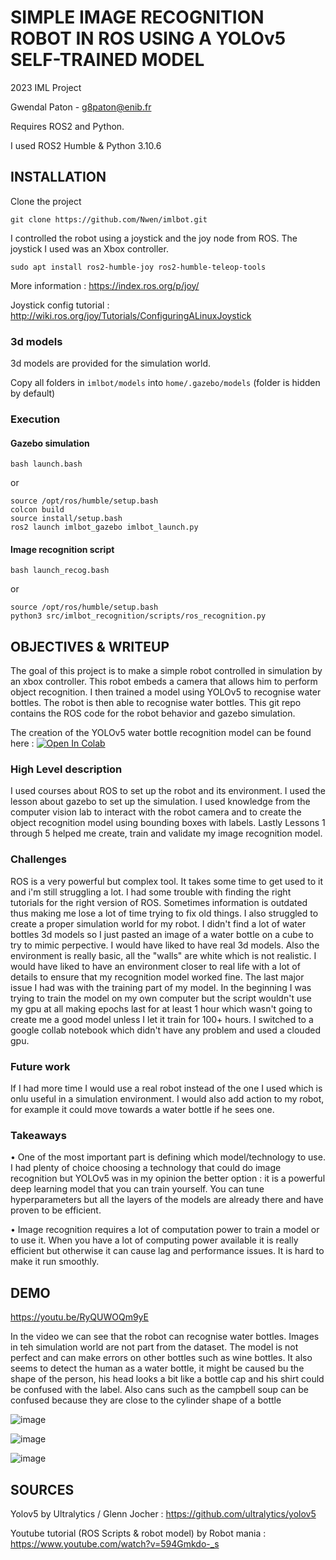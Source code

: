 # SIMPLE IMAGE RECOGNITION ROBOT IN ROS USING A YOLOv5 SELF-TRAINED MODEL

2023 IML Project

Gwendal Paton - g8paton@enib.fr

Requires ROS2 and Python.

I used ROS2 Humble & Python 3.10.6

## INSTALLATION

Clone the project

`git clone https://github.com/Nwen/imlbot.git`

I controlled the robot using a joystick and the joy node from ROS.
The joystick I used was an Xbox controller.

`sudo apt install ros2-humble-joy ros2-humble-teleop-tools`

More information : https://index.ros.org/p/joy/

Joystick config tutorial : http://wiki.ros.org/joy/Tutorials/ConfiguringALinuxJoystick

### 3d models

3d models are provided for the simulation world.

Copy all folders in `imlbot/models` into `home/.gazebo/models` (folder is hidden by default)

### Execution

#### Gazebo simulation

`bash launch.bash`

or

```
source /opt/ros/humble/setup.bash
colcon build
source install/setup.bash
ros2 launch imlbot_gazebo imlbot_launch.py
```

#### Image recognition script

`bash launch_recog.bash`

or

```
source /opt/ros/humble/setup.bash
python3 src/imlbot_recognition/scripts/ros_recognition.py
```

## OBJECTIVES & WRITEUP

The goal of this project is to make a simple robot controlled in simulation by an xbox controller. This robot embeds a camera that allows him to perform object recognition. I then trained a model using YOLOv5 to recognise water bottles. The robot is then able to recognise water bottles. This git repo contains the ROS code for the robot behavior and gazebo simulation. 

The creation of the YOLOv5 water bottle recognition model can be found here : <a href="https://colab.research.google.com/drive/1mhDbOoGwjBoeMslo3LR5Rz4uDkE6Re3F?usp=sharing"><img src="https://colab.research.google.com/assets/colab-badge.svg" alt="Open In Colab"></a>

### High Level description

I used courses about ROS to set up the robot and its environment. I used the lesson about gazebo to set up the simulation. I used knowledge from the computer vision lab to interact with the robot camera and to create the object recognition model using bounding boxes with labels. Lastly Lessons 1 through 5 helped me create, train and validate my image recognition model.

### Challenges 

ROS is a very powerful but complex tool. It takes some time to get used to it and i'm still struggling a lot. I had some trouble with finding the right tutorials for the right version of ROS. Sometimes information is outdated thus making me lose a lot of time trying to fix old things. I also struggled to create a proper simulation world for my robot. I didn't find a lot of water bottles 3d models so I just pasted an image of a water bottle on a cube to try to mimic perpective. I would have liked to have real 3d models. Also the environment is really basic, all the "walls" are white which is not realistic. I would have liked to have an environment closer to real life with a lot of details to ensure that my recognition model worked fine. The last major issue I had was with the training part of my model. In the beginning I was trying to train the model on my own computer but the script wouldn't use my gpu at all making epochs last for at least 1 hour which wasn't going to create me a good model unless I let it train for 100+ hours. I switched to a google collab notebook which didn't have any problem and used a clouded gpu.

### Future work

If I had more time I would use a real robot instead of the one I used which is onlu useful in a simulation environment. I would also add action to my robot, for example it could move towards a water bottle if he sees one.

### Takeaways

• One of the most important part is defining which model/technology to use. I had plenty of choice choosing a technology that could do image recognition but YOLOv5 was in my opinion the better option : it is a powerful deep learning model that you can train yourself. You can tune hyperparameters but all the layers of the models are already there and have proven to be efficient.

• Image recognition requires a lot of computation power to train a model or to use it. When you have a lot of computing power available it is really efficient but otherwise it can cause lag and performance issues. It is hard to make it run smoothly.

## DEMO

https://youtu.be/RyQUWOQm9yE

In the video we can see that the robot can recognise water bottles. Images in teh simulation world are not part from the dataset. The model is not perfect and can make errors on other bottles such as wine bottles. It also seems to detect the human as a water bottle, it might be caused bu the shape of the person, his head looks a bit like a bottle cap and his shirt could be confused with the label. Also cans such as the campbell soup can be confused because they are close to the cylinder shape of a bottle

![image](https://user-images.githubusercontent.com/7102654/212479170-1eacf90d-595a-4f2a-a75b-f10bc133190f.png)

![image](https://user-images.githubusercontent.com/7102654/212479290-e1d322ec-94be-4d1c-96f0-3d7b061d08d3.png)

![image](https://user-images.githubusercontent.com/7102654/212479314-526aaff0-684c-4c2a-8468-0e3b2a6387c1.png)


## SOURCES

Yolov5 by Ultralytics / Glenn Jocher : https://github.com/ultralytics/yolov5

Youtube tutorial (ROS Scripts & robot model) by Robot mania : https://www.youtube.com/watch?v=594Gmkdo-_s
